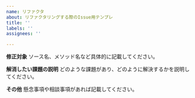 ```yaml
---
name: リファクタ
about: リファクタリングする際のIssue用テンプレ
title: ''
labels: ''
assignees: ''

---
```


**修正対象**
ソース名、メソッド名など具体的に記載してください。

**解消したい課題の説明**
どのような課題があり、どのように解決するかを説明してください。

**その他**
懸念事項や相談事項があれば記載してください。
